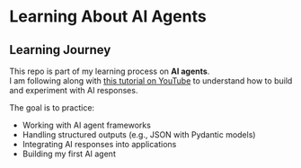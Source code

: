 # Learning About AI Agents

## Learning Journey

This repo is part of my learning process on **AI agents**.  
I am following along with [this tutorial on YouTube](https://www.youtube.com/watch?v=bZzyPscbtI8&list=WL&index=64&t=1478s) to understand how to build and experiment with AI responses.

The goal is to practice:
- Working with AI agent frameworks
- Handling structured outputs (e.g., JSON with Pydantic models)
- Integrating AI responses into applications
- Building my first AI agent
